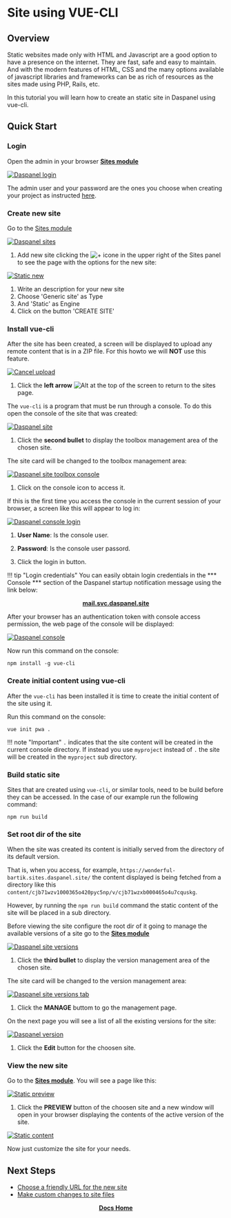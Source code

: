 # Site using VUE-CLI

## Overview

Static websites made only with HTML and Javascript are a good option to have a 
presence on the internet. They are fast, safe and easy to maintain. And with the 
modern features of HTML, CSS and the many options available of javascript libraries 
and frameworks can be as rich of resources as the sites made using PHP, Rails, etc.

In this tutorial you will learn how to create an static site in Daspanel using vue-cli.

## Quick Start

### Login

Open the admin in your browser <b><a href="http://admin.daspanel.site/sites/" target="_blank">Sites module</a></b>

[![Daspanel login](daspanel-login.png)](daspanel-login.png)

The admin user and your password are the ones you choose when creating your 
project as instructed [here](/help/install/linux).

### Create new site

Go to the [Sites module](http://admin.daspanel.site/sites/)

[![Daspanel sites](sites-empty.png)](sites-empty.png)

1. Add new site clicking the ![+](/img/add.png "+") 
icone in the upper right of the Sites panel to see the page with the options for 
the new site:

[![Static new](static-new.png)](static-new.png)

1. Write an description for your new site
2. Choose 'Generic site' as Type
3. And 'Static' as Engine
4. Click on the button 'CREATE SITE'

### Install vue-cli

After the site has been created, a screen will be displayed to upload any remote 
content that is in a ZIP file. For this howto we will **NOT** use this feature.

[![Cancel upload](/img/cancel-upload.png)](/img/cancel-upload.png)

1. Click the **left arrow** ![Alt](/img/back-arrow.png "Back") at the top of 
the screen to return to the sites page.

The `vue-cli` is a program that must be run through a console. To do this open 
the console of the site that was created:

[![Daspanel site](/img/site-control.png)](/img/site-control.png)

1. Click the **second bullet** to display the toolbox management area of the chosen site.

The site card will be changed to the toolbox management area:

[![Daspanel site toolbox console](/img/site-toolbox-console.png)](/img/site-toolbox-console.png)

1. Click on the console icon to access it.

If this is the first time you access the console in the current session of 
your browser, a screen like this will appear to log in:

[![Daspanel console login](/img/console-login.png)](/img/console-login.png)

1. **User Name**: Is the console user.
2. **Password**: Is the console user passord.

3. Click the login in button.

!!! tip "Login credentials"
    You can easily obtain login credentials in the *** Console *** section of 
    the Daspanel startup notification message using the link below:
    <p align="center">
        <b><a href="http://mail.svc.daspanel.site" target="_blank">mail.svc.daspanel.site</a></b><br>
    </p>

After your browser has an authentication token with console access 
permission, the web page of the console will be displayed:

[![Daspanel console](/img/console.png)](/img/console.png)

Now run this command on the console:

``` shell
npm install -g vue-cli
```

### Create initial content using vue-cli

After the `vue-cli` has been installed it is time to create the initial content 
of the site using it.

Run this command on the console:

``` shell
vue init pwa .
```

!!! note "Important"
    `.` indicates that the site content will be created in the current console 
    directory. If instead you use `myproject` instead of `.` the site will be created 
    in the `myproject` sub directory.

### Build static site

Sites that are created using `vue-cli`, or similar tools, need to be build before 
they can be accessed. In the case of our example run the following command:

``` shell
npm run build
```

### Set root dir of the site

When the site was created its content is initially served from the directory of 
its default version.

That is, when you access, for example, `https://wonderful-bartik.sites.daspanel.site/`
the content displayed is being fetched from a directory like this 
`content/cjb71wzv1000365o420pyc5np/v/cjb71wzxb000465o4u7cquskg`.

However, by running the `npm run build` command the static content of the site 
will be placed in a sub directory.

Before viewing the site configure the root dir of it going to manage the available 
versions of a site go to the <b><a href="http://admin.daspanel.site/sites/" target="_blank">Sites module</a></b>

[![Daspanel site versions](/img/site-versions.png)](/img/site-versions.png)

1. Click the **third bullet** to display the version management area of the chosen site.

The site card will be changed to the version management area:

[![Daspanel site versions tab](/img/site-versions-area.png)](/img/site-versions-area.png)

1. Click the **MANAGE** buttom to go the management page.

On the next page you will see a list of all the existing versions for the site:

[![Daspanel version](/img/site-version-edit.png)](/img/site-version-edit.png)

1. Click the **Edit** button for the choosen site.

### View the new site

Go to the <b><a href="http://admin.daspanel.site/sites/" target="_blank">Sites module</a></b>. You will see a page like this:

[![Static preview](static-preview.png)](static-preview.png)

1. Click the **PREVIEW** button of the choosen site and a new window will open in your browser 
displaying the contents of the active version of the site.

[![Static content](static-content.png)](static-content.png)

Now just customize the site for your needs.

## Next Steps

* [Choose a friendly URL for the new site](/help/sites/edit.md)
* [Make custom changes to site files](/help/services/filemanager.md)

<p align="center">
  <b><a href="http://docs.daspanel.com" target="_blank">Docs Home</a></b><br>
</p>




